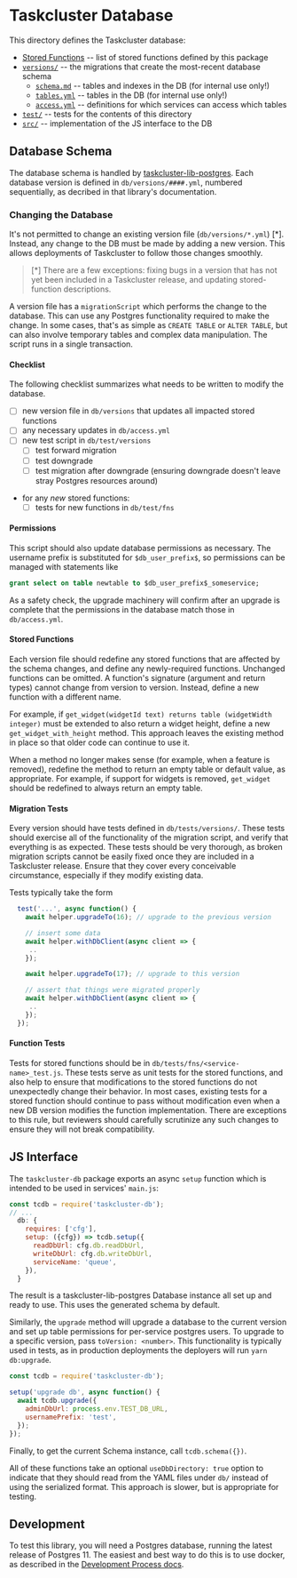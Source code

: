 # Taskcluster Database

This directory defines the Taskcluster database:

* [Stored Functions](./fns.md) -- list of stored functions defined by this package
* [`versions/`](./versions) -- the migrations that create the most-recent database schema
  * [`schema.md`](./schema.md) -- tables and indexes in the DB (for internal use only!)
  * [`tables.yml`](./tables.yml) -- tables in the DB (for internal use only!)
  * [`access.yml`](./access.yml) -- definitions for which services can access which tables
* [`test/`](./test) -- tests for the contents of this directory
* [`src/`](./src) -- implementation of the JS interface to the DB

## Database Schema

The database schema is handled by [taskcluster-lib-postgres](../libraries/postgres).
Each database version is defined in `db/versions/####.yml`, numbered sequentially, as decribed in that library's documentation.

### Changing the Database

It's not permitted to change an existing version file (`db/versions/*.yml`) [*].
Instead, any change to the DB must be made by adding a new version.
This allows deployments of Taskcluster to follow those changes smoothly.

> [*] There are a few exceptions: fixing bugs in a version that has not yet been included in a Taskcluster release, and updating stored-function descriptions.

A version file has a `migrationScript` which performs the change to the database.
This can use any Postgres functionality required to make the change.
In some cases, that's as simple as `CREATE TABLE` or `ALTER TABLE`, but can also involve temporary tables and complex data manipulation.
The script runs in a single transaction.

#### Checklist

The following checklist summarizes what needs to be written to modify the database.

* [ ] new version file in `db/versions` that updates all impacted stored functions
* [ ] any necessary updates in `db/access.yml`
* [ ] new test script in `db/test/versions`
  * [ ] test forward migration
  * [ ] test downgrade
  * [ ] test migration after downgrade (ensuring downgrade doesn't leave stray Postgres resources around)
* for any *new* stored functions:
  * [ ] tests for new functions in `db/test/fns`

#### Permissions

This script should also update database permissions as necessary.
The username prefix is substituted for `$db_user_prefix$`, so permissions can be managed with statements like

```sql
grant select on table newtable to $db_user_prefix$_someservice;
```

As a safety check, the upgrade machinery will confirm after an upgrade is complete that the permissions in the database match those in `db/access.yml`.

#### Stored Functions

Each version file should redefine any stored functions that are affected by the schema changes, and define any newly-required functions.
Unchanged functions can be omitted.
A function's signature (argument and return types) cannot change from version to version.
Instead, define a new function with a different name.

For example, if `get_widget(widgetId text) returns table (widgetWidth integer)` must be extended to also return a widget height, define a new `get_widget_with_height` method.
This approach leaves the existing method in place so that older code can continue to use it.

When a method no longer makes sense (for example, when a feature is removed), redefine the method to return an empty table or default value, as appropriate.
For example, if support for widgets is removed, `get_widget` should be redefined to always return an empty table.

#### Migration Tests

Every version should have tests defined in `db/tests/versions/`.
These tests should exercise all of the functionality of the migration script, and verify that everything is as expected.
These tests should be very thorough, as broken migration scripts cannot be easily fixed once they are included in a Taskcluster release.
Ensure that they cover every conceivable circumstance, especially if they modify existing data.

Tests typically take the form

```js
  test('...', async function() {
    await helper.upgradeTo(16); // upgrade to the previous version

    // insert some data
    await helper.withDbClient(async client => {
     ..
    });

    await helper.upgradeTo(17); // upgrade to this version

    // assert that things were migrated properly
    await helper.withDbClient(async client => {
     ..
    });
  });
```

#### Function Tests

Tests for stored functions should be in `db/tests/fns/<service-name>_test.js`.
These tests serve as unit tests for the stored functions, and also help to ensure that modifications to the stored functions do not unexpectedly change their behavior.
In most cases, existing tests for a stored function should continue to pass without modification even when a new DB version modifies the function implementation.
There are exceptions to this rule, but reviewers should carefully scrutinize any such changes to ensure they will not break compatibility.

## JS Interface

The `taskcluster-db` package exports an async `setup` function which is intended to be used in services' `main.js`:

```javascript
const tcdb = require('taskcluster-db');
// ...
  db: {
    requires: ['cfg'],
    setup: ({cfg}) => tcdb.setup({
      readDbUrl: cfg.db.readDbUrl,
      writeDbUrl: cfg.db.writeDbUrl,
      serviceName: 'queue',
    }),
  }
```

The result is a taskcluster-lib-postgres Database instance all set up and ready to use.
This uses the generated schema by default.

Similarly, the `upgrade` method will upgrade a database to the current version and set up table permissions for per-service postgres users.
To upgrade to a specific version, pass `toVersion: <number>`.
This functionality is typically used in tests, as in production deployments the deployers will run `yarn db:upgrade`.

```javascript
const tcdb = require('taskcluster-db');

setup('upgrade db', async function() {
  await tcdb.upgrade({
    adminDbUrl: process.env.TEST_DB_URL,
    usernamePrefix: 'test',
  });
});
```

Finally, to get the current Schema instance, call `tcdb.schema({})`.

All of these functions take an optional `useDbDirectory: true` option to indicate that they should read from the YAML files under `db/` instead of using the serialized format.
This approach is slower, but is appropriate for testing.

## Development

To test this library, you will need a Postgres database, running the latest release of Postgres 11.
The easiest and best way to do this is to use docker, as described in the [Development Process docs](../dev-docs/development-process.md).
